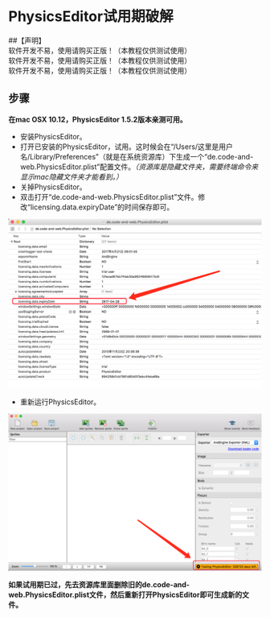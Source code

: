 # PhysicsEditor试用期破解

##【声明】  
软件开发不易，使用请购买正版！（本教程仅供测试使用）  
软件开发不易，使用请购买正版！（本教程仅供测试使用）  
软件开发不易，使用请购买正版！（本教程仅供测试使用）  

## 步骤

**在mac OSX 10.12，PhysicsEditor 1.5.2版本亲测可用。**

- 安装PhysicsEditor。
- 打开已安装的PhysicsEditor，试用。这时候会在“/Users/这里是用户名/Library/Preferences”（就是在系统资源库）下生成一个“de.code-and-web.PhysicsEditor.plist”配置文件。*（资源库是隐藏文件夹，需要终端命令来显示mac隐藏文件夹才能看到。）*  
- 关掉PhysicsEditor。
- 双击打开“de.code-and-web.PhysicsEditor.plist”文件。修改“licensing.data.expiryDate”的时间保存即可。  

![修改licensing.data.expiryDate](res/01.png)  

- 重新运行PhysicsEditor。 

![修改licensing.data.expiryDate](res/02.png)  

**如果试用期已过，先去资源库里面删除旧的de.code-and-web.PhysicsEditor.plist文件，然后重新打开PhysicsEditor即可生成新的文件。**